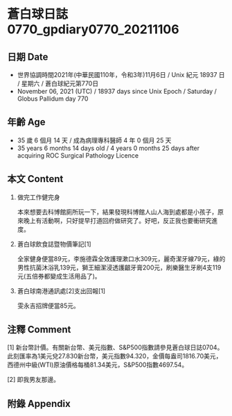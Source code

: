 [_metadata_:encoding]: - "utf-8"
[_metadata_:language]: - "zh-Hant-TW"
[_metadata_:fileformat]: - "markdown"
[_metadata_:MIME_type]: - "text/plain"
[_metadata_:markdown_version]: - "commonmark version 0.30"
[_metadata_:markdown_spec]: - "https://spec.commonmark.org/0.30/"

# 蒼白球日誌0770_gpdiary0770_20211106 #

## 日期 Date ##

* 世界協調時間2021年(中華民國110年，令和3年)11月6日 / Unix 紀元 18937 日 / 星期六 / 蒼白球紀元第770日
* November 06, 2021 (UTC) / 18937 days since Unix Epoch / Saturday / Globus Pallidum day 770

## 年齡 Age ##

* 35 歲 6 個月 14 天 / 成為病理專科醫師 4 年 0 個月 25 天
* 35 years 6 months 14 days old / 4 years 0 months 25 days after acquiring ROC Surgical Pathology Licence

## 本文 Content ##

1. 做完工作健完身

    本來想要去科博館廁所玩一下，結果發現科博館人山人海到處都是小孩子，原來晚上有活動啊，只好提早打道回府做研究了。好吧，反正我也要衝研究進度。

2. 蒼白球飲食誌暨物價筆記[1]

    全家健身便當89元，李施德霖全效護理漱口水309元，麗奇潔牙線79元，綠的男性抗菌沐浴乳139元，獅王細潔浸透護齦牙膏200元，刷樂醫生牙刷4支119元(五倍券都變成生活用品了)。
    
2. 蒼白球南港通訊處[2]支出回報[1]

    雯永吉招牌便當85元。

## 注釋 Comment ##

[1] 新台幣計價。有關新台幣、美元指數、S&P500指數請參見蒼白球日誌0704。此刻匯率為1美元兌27.830新台幣，美元指數94.320，金價每盎司1816.70美元，西德州中級(WTI)原油價格每桶81.34美元，S&P500指數4697.54。

[2] 即我男友那邊。

## 附錄 Appendix ##

